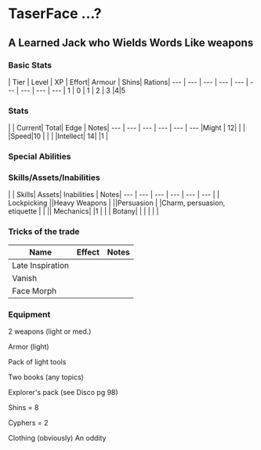 


# TaserFace ...?

## A Learned Jack who Wields Words Like weapons

### Basic Stats

| Tier        | Level           | XP  | Effort| Armour | Shins| Rations|
--- | --- | --- | --- | --- | --- | --- | --- | ---
|  1   | 0 | 1 |   2     |  3     |4|5



### Stats
| | Current| Total| Edge | Notes|
--- | --- | --- | --- | --- | --- 
|Might | 12| | |
|Speed|10 | | |
|Intellect| 14| |1 |
### Special Abilities

### Skills/Assets/Inabilities
| | Skills| Assets| Inabilities | Notes|
--- | --- | --- | --- | --- | --- 
| | Lockpicking ||Heavy Weapons |
||Persuasion | |Charm, persuasion, etiquette | |
|| Mechanics| |1 |
| | Botany| |
| | | |

### Tricks of the trade

| Name| Effect | Notes |
--- | --- | --- |
  Late Inspiration |     |      |
   Vanish |     |      |
Face Morph|     |      |

### Equipment

2 weapons (light or med.)

Armor (light)

Pack of light tools

Two books (any topics)

Explorer's pack (see Disco pg 98)

Shins = 8

Cyphers = 2

Clothing (obviously)
An oddity